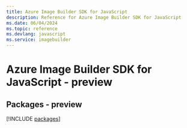 ```yaml
---
title: Azure Image Builder SDK for JavaScript
description: Reference for Azure Image Builder SDK for JavaScript
ms.date: 06/04/2024
ms.topic: reference
ms.devlang: javascript
ms.service: imagebuilder
---
```

# Azure Image Builder SDK for JavaScript - preview
## Packages - preview
[!INCLUDE [packages](image-builder-index.md)]